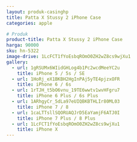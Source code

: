 ```yaml
---
layout: produk-casinghp
title: Patta X Stussy 2 iPhone Case
categories: apple

# Produk
product-title: Patta X Stussy 2 iPhone Case
harga: 90000
sku: hn-5322
image-drive: 1LcFCT1fYoEsbqROmO0ZH2wZ8cs9wjXu1
gallery:
  - url: 1gRSUMx6WIidGHLog4b1Pc2wcdMeeYC2u
    title: iPhone 5 / 5s / SE
  - url: 1HoRj_eX1BKBH2HgInPAj5yTE4pjzxOFR
    title: iPhone 6 / 6s
  - url: 1rTJH_t5bO6vnu_19TE6wwtv1wvHFgru7
    title: iPhone 6 Plus / 6s Plus
  - url: 1ARhgyCr_5dLa97eUIQBKBTHLIr80ML03
    title: iPhone 7 / 8
  - url: 1caLTTsllSQORUAQJrD5EaYamjF6ATJ0I
    title: iPhone 7 Plus / 8 Plus
  - url: 1LcFCT1fYoEsbqROmO0ZH2wZ8cs9wjXu1
    title: iPhone X
---
```

